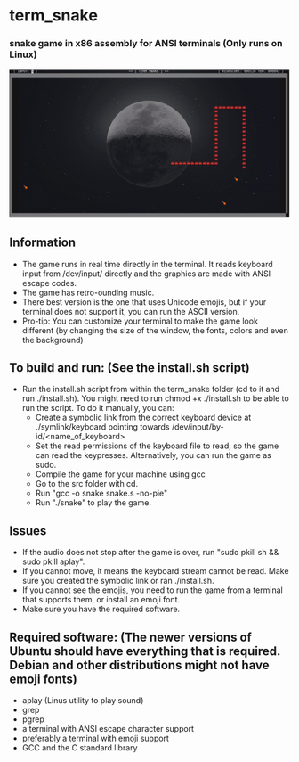 # term_snake
### snake game in x86 assembly for ANSI terminals (Only runs on Linux)
![gif](media/term_snake.gif)

## Information
- The game runs in real time directly in the terminal. It reads keyboard input from /dev/input/ directly and the graphics are made with ANSI escape codes.
- The game has retro-ounding music.
- There best version is the one that uses Unicode emojis, but if your terminal does not support it, you can run the ASCII version.
- Pro-tip: You can customize your terminal to make the game look different (by changing the size of the window, the fonts, colors and even the background)

## To build and run: (See the install.sh script)
- Run the install.sh script from within the term_snake folder (cd to it and run ./install.sh). You might need to run chmod +x ./install.sh to be able to run the script. To do it manually, you can:
  - Create a symbolic link from the correct keyboard device at ./symlink/keyboard pointing towards /dev/input/by-id/<name_of_keyboard>
  - Set the read permissions of the keyboard file to read, so the game can read the keypresses. Alternatively, you can run the game as sudo.
  - Compile the game for your machine using gcc
  - Go to the src folder with cd.
  - Run "gcc -o snake snake.s -no-pie"
  - Run "./snake" to play the game.

## Issues
- If the audio does not stop after the game is over, run "sudo pkill sh && sudo pkill aplay".
- If you cannot move, it means the keyboard stream cannot be read. Make sure you created the symbolic link or ran ./install.sh.
- If you cannot see the emojis, you need to run the game from a terminal that supports them, or install an emoji font.
- Make sure you have the required software.

## Required software: (The newer versions of Ubuntu should have everything that is required. Debian and other distributions might not have emoji fonts)
- aplay (Linus utility to play sound)
- grep
- pgrep
- a terminal with ANSI escape character support
- preferably a terminal with emoji support
- GCC and the C standard library
